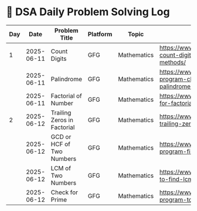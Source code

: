 # 📅 DSA Daily Problem Solving Log

Day| Date       | Problem Title            | Platform | Topic        | practice link|      other resources                         | 
|----|------------|--------------------------|----------|--------------|------|------------------------------------|
|1   | 2025-06-11 | Count Digits             | GFG      | Mathematics  | https://www.geeksforgeeks.org/program-count-digits-integer-3-different-methods/ |
|    | 2025-06-11 | Palindrome               | GFG      | Mathematics  | https://www.geeksforgeeks.org/c-program-check-given-string-palindrome/ |
|    | 2025-06-11 | Factorial of Number      | GFG      | Mathematics  | https://www.geeksforgeeks.org/program-for-factorial-of-a-number/ |
|2   | 2025-06-12 | Trailing Zeros in Factorial | GFG   | Mathematics  | https://www.geeksforgeeks.org/count-trailing-zeroes-factorial-number/ |
|    | 2025-06-12 | GCD or HCF of Two Numbers | GFG     | Mathematics  | https://www.geeksforgeeks.org/c-program-find-gcd-hcf-two-numbers/ |
|    | 2025-06-12 | LCM of Two Numbers       | GFG      | Mathematics  | https://www.geeksforgeeks.org/program-to-find-lcm-of-two-numbers/ |
|    | 2025-06-12 | Check for Prime          | GFG      | Mathematics  | https://www.geeksforgeeks.org/c-program-to-check-prime-number/ |



